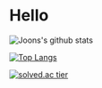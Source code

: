 # Hello


![Joons's github stats](https://github-readme-stats.vercel.app/api?username=elddy0948&theme=buefy&show_icons=true)

[![Top Langs](https://github-readme-stats.vercel.app/api/top-langs/?username=elddy0948&layout=compact)](https://github.com/anuraghazra/github-readme-stats)

[![solved.ac tier](http://mazassumnida.wtf/api/generate_badge?boj=howift)](https://solved.ac/howift)  
